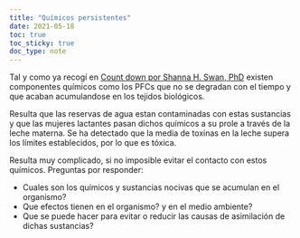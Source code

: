 ```yaml
---
title: "Químicos persistentes"
date: 2021-05-18
toc: true
toc_sticky: true
doc_type: note
---
```


Tal y como ya recogí en [Count down por Shanna H. Swan, PhD](/libros/reviews/count-down/) existen componentes químicos como los PFCs que no se degradan con el tiempo y que acaban acumulandose en los tejidos biológicos.

Resulta que las reservas de agua estan contaminadas con estas sustancias y que las mujeres lactantes pasan dichos químicos a su prole a través de la leche materna. Se ha detectado que la media de toxinas en la leche supera los límites establecidos, por lo que es tóxica.

Resulta muy complicado, si no imposible evitar el contacto con estos químicos.
Preguntas por responder:
- Cuales son los químicos y sustancias nocivas que se acumulan en el organismo?
- Que efectos tienen en el organismo? y en el medio ambiente?
- Que se puede hacer para evitar o reducir las causas de asimilación de dichas sustancias?